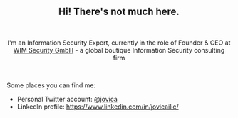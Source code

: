<div align="center">
<h2> Hi! There's not much here. </h2>

<br />

I'm an Information Security Expert, currently in the role of Founder & CEO at [WIM Security GmbH](https://wimsecurity.com) - a global boutique Information Security consulting firm


<br />
</div>


Some places you can find me:

- Personal Twitter account: [@jovica](https://twitter.com/jovica)
- LinkedIn profile: https://www.linkedin.com/in/jovicailic/
